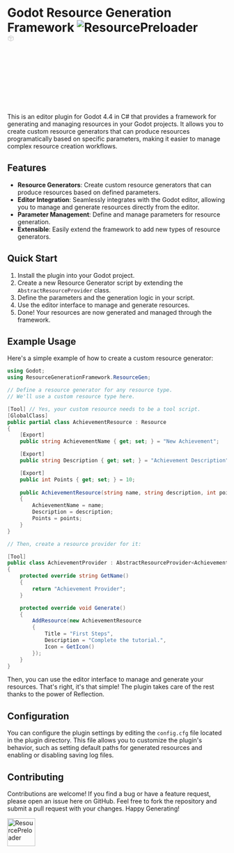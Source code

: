 ﻿# Godot Resource Generation Framework ![ResourcePreloader](https://github.com/user-attachments/assets/54f3f20f-8e43-4b2c-b703-b1017865b290)<svg xmlns="http://www.w3.org/2000/svg" width="160" height="160"><path fill="#e0e0e0" d="M1.553 4.104A1 1 0 0 0 1 4.998v6a1 1 0 0 0 .553.895l6 3a1 1 0 0 0 .894 0l6-3a1 1 0 0 0 .553-.895v-6a1 1 0 0 0-.553-.894l-6-3a1 1 0 0 0-.894 0zM8 3.119 11.764 5l-1.381.692-3.764-1.883L8 3.119zm-5 3.5 4 2v3.764l-4-2zm10 0v3.764l-4 2V8.619z"/></svg>

This is an editor plugin for Godot 4.4 in C# that provides a framework 
for generating and managing resources in your Godot projects. 
It allows you to create custom resource generators that can produce 
resources programatically based on specific parameters, 
making it easier to manage complex resource creation workflows.

## Features
- **Resource Generators**: Create custom resource 
generators that can produce resources based on defined parameters.
- **Editor Integration**: Seamlessly integrates with the Godot editor, 
allowing you to manage and generate resources directly from the editor.
- **Parameter Management**: Define and manage parameters for resource generation.
- **Extensible**: Easily extend the framework to add new types of resource generators.

## Quick Start
1. Install the plugin into your Godot project.
2. Create a new Resource Generator script by extending the `AbstractResourceProvider` class.
3. Define the parameters and the generation logic in your script.
4. Use the editor interface to manage and generate resources.
5. Done! Your resources are now generated and managed through the framework.

## Example Usage
Here's a simple example of how to create a custom resource generator:
```csharp
using Godot;
using ResourceGenerationFramework.ResourceGen;

// Define a resource generator for any resource type. 
// We'll use a custom resource type here.

[Tool] // Yes, your custom resource needs to be a tool script.
[GlobalClass]
public partial class AchievementResource : Resource 
{
    [Export]
    public string AchievementName { get; set; } = "New Achievement";

    [Export]
    public string Description { get; set; } = "Achievement Description";

    [Export]
    public int Points { get; set; } = 10;
    
    public AchievementResource(string name, string description, int points) 
    {
        AchievementName = name;
        Description = description;
        Points = points;
    }
}

// Then, create a resource provider for it:

[Tool]
public class AchievementProvider : AbstractResourceProvider<AchievementResource>
{
    protected override string GetName()
    {
        return "Achievement Provider";
    }

    protected override void Generate()
    {
        AddResource(new AchievementResource
        {
            Title = "First Steps",
            Description = "Complete the tutorial.",
            Icon = GetIcon()
        });
    }
}
```

Then, you can use the editor interface to manage and generate your resources.
That's right, it's that simple! The plugin takes care of the rest thanks
to the power of Reflection.

## Configuration
You can configure the plugin settings by editing the `config.cfg` file located in the plugin directory.
This file allows you to customize the plugin's behavior,
such as setting default paths for generated resources and
enabling or disabling saving log files.

## Contributing
Contributions are welcome! If you find a bug or have a feature request, please open an issue here on GitHub.
Feel free to fork the repository and submit a pull request with your changes.
Happy Generating!

<img width="64" height="64" alt="ResourcePreloader" src="https://github.com/user-attachments/assets/bd262459-31f2-4da9-b249-6e7f8daf137e" />
